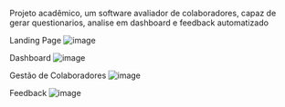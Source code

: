 Projeto acadêmico, um software avaliador de colaboradores, capaz de gerar questionarios, analise em dashboard e feedback automatizado

Landing Page
![image](https://github.com/FelipeValeriano21/Autorating-Software-CODE/assets/101677047/2e56344b-0c1a-4c69-a3e4-b3f9ccf539f4)

Dashboard
![image](https://github.com/FelipeValeriano21/Autorating-Software-CODE/assets/101677047/2637fc92-3059-43a4-9b47-28c0bc2448d8)

Gestão de Colaboradores
![image](https://github.com/FelipeValeriano21/Autorating-Software-CODE/assets/101677047/6f809978-99c6-4ec1-b4b6-f62a8a8a7506)

Feedback
![image](https://github.com/FelipeValeriano21/Autorating-Software-CODE/assets/101677047/44392b5d-30d1-4739-b60a-2c949fc1a0f0)
